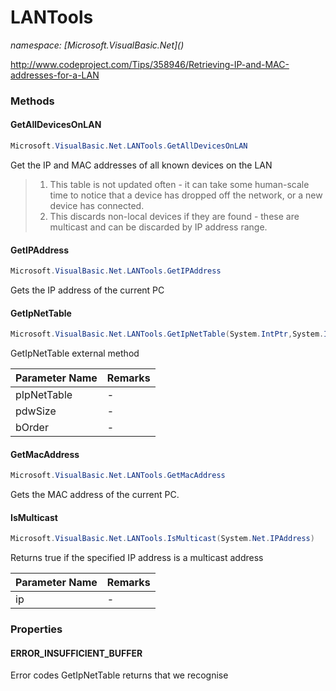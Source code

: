 ﻿# LANTools
_namespace: [Microsoft.VisualBasic.Net](<a href="#" onClick="load('/docs/Microsoft.VisualBasic.Net/index.md')"></a>)_

http://www.codeproject.com/Tips/358946/Retrieving-IP-and-MAC-addresses-for-a-LAN



### Methods

#### GetAllDevicesOnLAN
```csharp
Microsoft.VisualBasic.Net.LANTools.GetAllDevicesOnLAN
```
Get the IP and MAC addresses of all known devices on the LAN
> 
>  1) This table is not updated often - it can take some human-scale time 
>     to notice that a device has dropped off the network, or a new device
>     has connected.
>  2) This discards non-local devices if they are found - these are multicast
>     and can be discarded by IP address range.
>  

#### GetIPAddress
```csharp
Microsoft.VisualBasic.Net.LANTools.GetIPAddress
```
Gets the IP address of the current PC

#### GetIpNetTable
```csharp
Microsoft.VisualBasic.Net.LANTools.GetIpNetTable(System.IntPtr,System.Int32@,System.Boolean)
```
GetIpNetTable external method

|Parameter Name|Remarks|
|--------------|-------|
|pIpNetTable|-|
|pdwSize|-|
|bOrder|-|


#### GetMacAddress
```csharp
Microsoft.VisualBasic.Net.LANTools.GetMacAddress
```
Gets the MAC address of the current PC.

#### IsMulticast
```csharp
Microsoft.VisualBasic.Net.LANTools.IsMulticast(System.Net.IPAddress)
```
Returns true if the specified IP address is a multicast address

|Parameter Name|Remarks|
|--------------|-------|
|ip|-|



### Properties

#### ERROR_INSUFFICIENT_BUFFER
Error codes GetIpNetTable returns that we recognise
